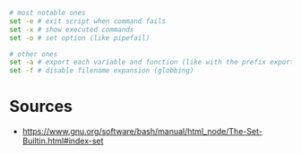 ```bash
# most notable ones
set -e # exit script when command fails
set -x # show executed commands
set -o # set option (like pipefail)

# other ones
set -a # export each variable and function (like with the prefix export)
set -f # disable filename expansion (globbing)
```

# Sources

- https://www.gnu.org/software/bash/manual/html_node/The-Set-Builtin.html#index-set